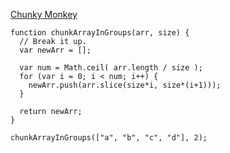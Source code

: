 [Chunky Monkey](https://www.freecodecamp.com/challenges/chunky-monkey)

    function chunkArrayInGroups(arr, size) {
      // Break it up.
      var newArr = [];
      
      var num = Math.ceil( arr.length / size );
      for (var i = 0; i < num; i++) {
        newArr.push(arr.slice(size*i, size*(i+1)));
      }
      
      return newArr;
    }
    
    chunkArrayInGroups(["a", "b", "c", "d"], 2);